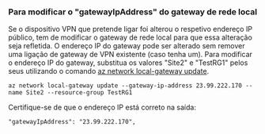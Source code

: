 ### <a name="to-modify-the-local-network-gateway-gatewayipaddress"></a>Para modificar o "gatewayIpAddress" do gateway de rede local

Se o dispositivo VPN que pretende ligar foi alterou o respetivo endereço IP público, tem de modificar o gateway de rede local para que essa alteração seja refletida. O endereço IP do gateway pode ser alterado sem remover uma ligação de gateway de VPN existente (caso tenha um). Para modificar o endereço IP do gateway, substitua os valores "Site2" e "TestRG1" pelos seus utilizando o comando [az network local-gateway update](https://docs.microsoft.com/cli/azure/network/local-gateway#update).

```azurecli
az network local-gateway update --gateway-ip-address 23.99.222.170 --name Site2 --resource-group TestRG1
```

Certifique-se de que o endereço IP está correto na saída:

```
"gatewayIpAddress": "23.99.222.170",
```